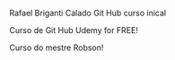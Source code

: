Rafael Briganti Calado Git Hub curso inical

Curso de Git Hub Udemy for FREE!

Curso do mestre Robson!